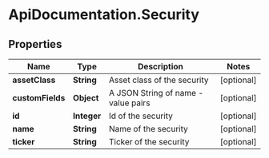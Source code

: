 # ApiDocumentation.Security

## Properties
Name | Type | Description | Notes
------------ | ------------- | ------------- | -------------
**assetClass** | **String** | Asset class of the security | [optional] 
**customFields** | **Object** | A JSON String of name - value pairs | [optional] 
**id** | **Integer** | Id of the security | [optional] 
**name** | **String** | Name of the security | [optional] 
**ticker** | **String** | Ticker of the security | [optional] 


